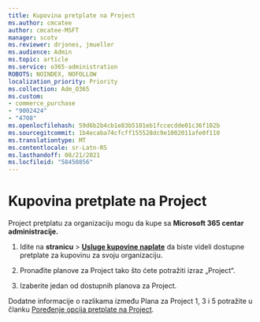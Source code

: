 ```yaml
---
title: Kupovina pretplate na Project
ms.author: cmcatee
author: cmcatee-MSFT
manager: scotv
ms.reviewer: drjones, jmueller
ms.audience: Admin
ms.topic: article
ms.service: o365-administration
ROBOTS: NOINDEX, NOFOLLOW
localization_priority: Priority
ms.collection: Adm_O365
ms.custom:
- commerce_purchase
- "9002424"
- "4708"
ms.openlocfilehash: 59d6b2b4cb1e83b5101eb1fccecdde01c36f102b
ms.sourcegitcommit: 1b4ecaba74cfcff155528dc9e1002011afe0f110
ms.translationtype: MT
ms.contentlocale: sr-Latn-RS
ms.lasthandoff: 08/21/2021
ms.locfileid: "58450856"
---
```

# <a name="purchase-project-subscription"></a>Kupovina pretplate na Project

Project pretplatu za organizaciju mogu da kupe sa **Microsoft 365 centar administracije.**

1. Idite na **stranicu**  >  **[Usluge kupovine naplate](https://admin.microsoft.com/AdminPortal/Home?adminportal=1&msCV=%2BbOQtMNsz0ei8f5z.0.36#/catalog)** da biste videli dostupne pretplate za kupovinu za svoju organizaciju.

2. Pronađite planove za Project tako što ćete potražiti izraz „Project“.

3. Izaberite jedan od dostupnih planova za Project.

Dodatne informacije o razlikama između Plana za Project 1, 3 i 5 potražite u članku [Poređenje opcija pretplate na Project](https://products.office.com/project/compare-microsoft-project-management-software?tab=1&OCID=AID2000748_SEM_5j2j5X4B&MarinID=5j2j5X4B|78821275986631|%2Bproject%20%2Bo365|bb|c||1261139959949905|kwd-78821311481635:loc-190&lnkd=Bing_O365SMB_App&msclkid=185eccc165db1d3da290924720afcaa4&ef_id=XoY8vgAAAUTu0Bj8:20200402200513:s).
